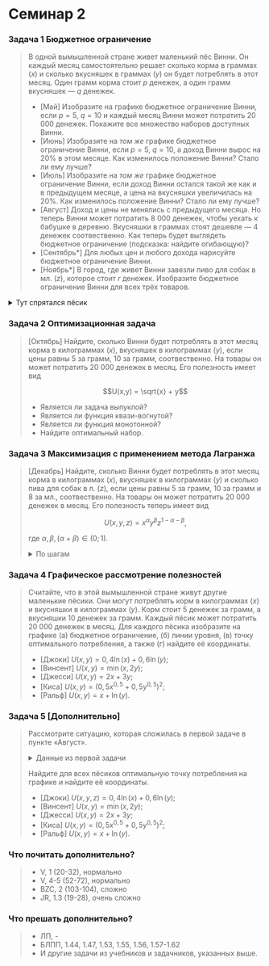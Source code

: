 # Семинар 2

### Задача 1 Бюджетное ограничение
>
> В одной вымышленной стране живет маленький пёс Винни. Он каждый месяц самостоятельно решает сколько корма в граммах ($x$) и сколько вкусняшек в граммах ($y$) он будет потреблять в этот месяц. Один грамм корма стоит $p$ денежек, а один грамм вкусняшек — $q$ денежек.  
> *  [Май] Изобразите на графике бюджетное ограничение Винни, если $p=5$, $q=10$ и каждый месяц Винни может потратить 20 000 денежек. Покажите все множество наборов доступных Винни. 
> * [Июнь] Изобразите на *том же* графике бюджетное ограничение Винни, если $p=5$, $q=10$, а доход Винни вырос на $20\%$ в этом месяце. Как изменилось положение Винни? Стало ли ему лучше?
> * [Июль] Изобразите на *том же* графике бюджетное ограничение Винни, если доход Винни остался такой же как и в предыдущем месяце, а цена на вкусняшки увеличилась на $20\%$. Как изменилось положение Винни? Стало ли ему лучше?
> * [Август] Доход и цены не менялись с предыдущего месяца. Но теперь Винни может потратить 8 000 денежек, чтобы уехать к бабушке в деревню. Вкусняшки в граммах стоят дешевле — 4 денежек соотвественно. Как теперь будет выглядеть бюджетное ограничение (подсказка: найдите огибающую)?
> * [Сентябрь*] Для любых цен и любого дохода нарисуйте бюджетное ограничение Винни.
> * [Ноябрь*] В город, где живет Винни завезли пиво для собак в мл. ($z$), которое стоит $r$ денежек. Изобразите бюджетное ограничение Винни для всех трёх товаров.

<details>
    <summary> Тут спрятался пёсик </summary>
 
:::{image} ./dog.png
:alt: Винни
:width: 400px
:align: center
:::

</details>

### Задача 2 Оптимизационная задача
> [Октябрь] Найдите, сколько Винни будет потреблять в этот месяц корма в килограммах ($x$), вкусняшек в килограммах ($y$), если цены равны $5$ за грамм, $10$ за грамм, соотвественно. На товары он может потратить 20 000 денежек в месяц. Его полезность имеет вид 
> 
> $$U(x,y) = \sqrt{x} + y$$
> 
> * Является ли задача выпуклой? 
> * Является ли функция квази-вогнутой? 
> * Является ли функция монотонной?  
> * Найдите оптимальный набор. 
> 
### Задача 3 Максимизация с применением метода Лагранжа
> [Декабрь] Найдите, сколько Винни будет потреблять в этот месяц корма в килограммах ($x$), вкусняшек в килограммах ($y$) и сколько пива для собак в л. ($z$), если цены равны $5$ за грамм, $10$ за грамм и $8$ за мл., соотвественно. На товары он может потратить 20 000 денежек в месяц. Его полезность теперь имеет вид 
> 
> $$U(x,y,z) = x^\alpha y^\beta z^{1-\alpha-\beta},$$
> 
> где $\alpha, \beta, (\alpha + \beta) \in (0;1)$. 
> 
> <details>
>   <summary> По шагам </summary>
> 
> * Выпишите Лагранжиан
> * Найдите условия первого порядка
> * Найдите оптимальные значения
> 
> </details>


### Задача 4 Графическое рассмотрение полезностей
> Считайте, что в этой вымышленной стране живут другие маленькие пёсики. Они могут потреблять корм в килограммах ($x$) и вкусняшки в килограммах ($y$). Корм стоит 5 денежек за грамм, а вкусняшки 10 денежек за грамм. Каждый пёсик может потратить 20 000 денежек в месяц. Для каждого пёсика изобразите на графике (а) бюджетное ограничение, (б) линии уровня, (в) точку оптимального потребления, а также (г) найдите её координаты.
> * [Джоки] $U(x,y) = 0,4 \ln (x) + 0,6\ln (y)$;
> * [Винсент] $U(x,y)=\min(x,2y)$;
> * [Джесси] $U(x,y)=2x + 3y$;
> * [Киса] $U(x,y)=(0,5x^{0,5}+0,5y^{0,5})^{2}$;
> * [Ральф] $U(x,y)=x + \ln (y)$.


### Задача 5 [Дополнительно]
> Рассмотрите ситуацию, которая сложилась в первой задаче в пункте «Август». 
> 
> <details>
>   <summary> Данные из первой задачи </summary>
> 
> |   | home   | grandma |
> |---|--------|---------|
> | p |    5   |    5    |
> | q |   12   |    4    |
> | I | 24 000 |  16 000 |
>
> </details>
> 
> Найдите для всех пёсиков оптимальную точку потребления на графике и найдите её координаты.
> 
> * [Джоки] $U(x,y,z) = 0,4 \ln (x) + 0,6\ln (y)$;
> * [Винсент] $U(x,y)=\min(x,2y)$;
> * [Джесси] $U(x,y)=2x + 3y$;
> * [Киса] $U(x,y)=(0,5x^{0,5}+0,5y^{0,5})^{2}$;
> * [Ральф] $U(x,y)=x + \ln (y)$.
>
### Что почитать дополнительно?
> * V, 1 (20-32), нормально
> * V, 4-5 (52-72), нормально
> * BZC, 2 (103-104), сложно
> * JR, 1.3 (19-28), очень сложно
> 
### Что прешать дополнительно?
> * ЛП, -
> * БЛПП, 1.44, 1.47, 1.53, 1.55, 1.56, 1.57-1.62
> * И другие задачи из учебников и задачников, указанных выше.